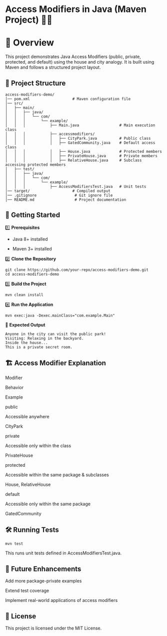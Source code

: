 # Access Modifiers in Java (Maven Project) 🏡🌆

# 📌 Overview

This project demonstrates Java Access Modifiers (public, private, protected, and default) using the house and city analogy. It is built using Maven and follows a structured project layout.

## 📂 Project Structure
```
access-modifiers-demo/
│── pom.xml                   # Maven configuration file
│── src/
│   ├── main/
│   │   ├── java/
│   │   │   └── com/
│   │   │       └── example/
│   │   │           ├── Main.java                  # Main execution class
│   │   │           ├── accessmodifiers/
│   │   │           │   ├── CityPark.java          # Public class
│   │   │           │   ├── GatedCommunity.java    # Default access class
│   │   │           │   ├── House.java             # Protected members
│   │   │           │   ├── PrivateHouse.java      # Private members
│   │   │           │   ├── RelativeHouse.java     # Subclass accessing protected members
│   ├── test/
│   │   ├── java/
│   │   │   └── com/
│   │   │       └── example/
│   │   │           ├── AccessModifiersTest.java   # Unit tests
│── target/                   # Compiled output
│── .gitignore                 # Git ignore file
│── README.md                  # Project documentation
```
## 🚀 Getting Started

1️⃣ **Prerequisites**

  - Java 8+ installed

  - Maven 3+ installed

2️⃣ **Clone the Repository**
```
git clone https://github.com/your-repo/access-modifiers-demo.git
cd access-modifiers-demo
```
3️⃣ **Build the Project**
```
mvn clean install
```
4️⃣ **Run the Application**
```
mvn exec:java -Dexec.mainClass="com.example.Main"
```
🎯 **Expected Output**
```
Anyone in the city can visit the public park!
Visiting: Relaxing in the backyard.
Inside the house...
This is a private secret room.
```
## 🏗️ Access Modifier Explanation

Modifier

Behavior

Example

public

Accessible anywhere

CityPark

private

Accessible only within the class

PrivateHouse

protected

Accessible within the same package & subclasses

House, RelativeHouse

default

Accessible only within the same package

GatedCommunity

## 🛠️ Running Tests
```
mvn test
```
This runs unit tests defined in AccessModifiersTest.java.

## 📌 Future Enhancements

Add more package-private examples

Extend test coverage

Implement real-world applications of access modifiers

## 📜 License

This project is licensed under the MIT License.
